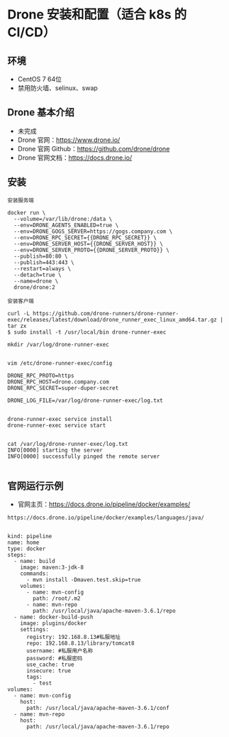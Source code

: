 # Drone 安装和配置（适合 k8s 的 CI/CD）

## 环境

- CentOS 7 64位
- 禁用防火墙、selinux、swap

## Drone 基本介绍

- 未完成
- Drone 官网：<https://www.drone.io/>
- Drone 官网 Github：<https://github.com/drone/drone>
- Drone 官网文档：<https://docs.drone.io/>

## 安装

```
安装服务端

docker run \
  --volume=/var/lib/drone:/data \
  --env=DRONE_AGENTS_ENABLED=true \
  --env=DRONE_GOGS_SERVER=https://gogs.company.com \
  --env=DRONE_RPC_SECRET={{DRONE_RPC_SECRET}} \
  --env=DRONE_SERVER_HOST={{DRONE_SERVER_HOST}} \
  --env=DRONE_SERVER_PROTO={{DRONE_SERVER_PROTO}} \
  --publish=80:80 \
  --publish=443:443 \
  --restart=always \
  --detach=true \
  --name=drone \
  drone/drone:2

安装客户端

curl -L https://github.com/drone-runners/drone-runner-exec/releases/latest/download/drone_runner_exec_linux_amd64.tar.gz | tar zx
$ sudo install -t /usr/local/bin drone-runner-exec

mkdir /var/log/drone-runner-exec


vim /etc/drone-runner-exec/config

DRONE_RPC_PROTO=https
DRONE_RPC_HOST=drone.company.com
DRONE_RPC_SECRET=super-duper-secret

DRONE_LOG_FILE=/var/log/drone-runner-exec/log.txt


drone-runner-exec service install
drone-runner-exec service start


cat /var/log/drone-runner-exec/log.txt
INFO[0000] starting the server
INFO[0000] successfully pinged the remote server


```


##  官网运行示例

- 官网主页：<https://docs.drone.io/pipeline/docker/examples/>


```
https://docs.drone.io/pipeline/docker/examples/languages/java/


kind: pipeline
name: home
type: docker
steps:
  - name: build
    image: maven:3-jdk-8
    commands:
      - mvn install -Dmaven.test.skip=true
    volumes:
      - name: mvn-config
        path: /root/.m2
      - name: mvn-repo
        path: /usr/local/java/apache-maven-3.6.1/repo
  - name: docker-build-push
    image: plugins/docker
    settings:
      registry: 192.168.8.13#私服地址
      repo: 192.168.8.13/library/tomcat8
      username: #私服用户名称
      password: #私服密码
      use_cache: true
      insecure: true
      tags:
        - test
volumes:
  - name: mvn-config
    host:
      path: /usr/local/java/apache-maven-3.6.1/conf
  - name: mvn-repo
    host:
      path: /usr/local/java/apache-maven-3.6.1/repo



```

